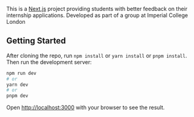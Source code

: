 This is a [Next.js](https://nextjs.org/) project providing students with better feedback on their internship applications. Developed as part of a group at Imperial College London 

## Getting Started

After cloning the repo, run `npm install` or `yarn install` or `pnpm install`. Then run the development server:

```bash
npm run dev
# or
yarn dev
# or
pnpm dev
```

Open [http://localhost:3000](http://localhost:3000) with your browser to see the result.
